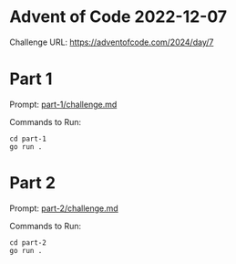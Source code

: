 # Advent of Code 2022-12-07

Challenge URL: https://adventofcode.com/2024/day/7

# Part 1

Prompt: [part-1/challenge.md](part-1/challenge.md)

Commands to Run:
```
cd part-1
go run .
```

# Part 2

Prompt: [part-2/challenge.md](part-2/challenge.md)

Commands to Run:
```
cd part-2
go run .
```